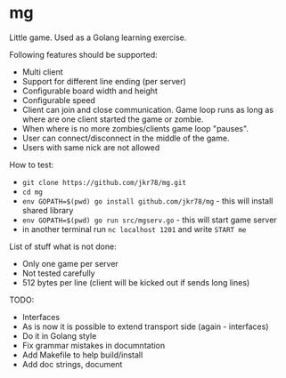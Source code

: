 # mg

Little game. Used as a Golang learning exercise.

Following features should be supported:
* Multi client
* Support for different line ending (per server)
* Configurable board width and height
* Configurable speed
* Client can join and close communication. Game loop runs
as long as where are one client started the game or zombie.
* When where is no more zombies/clients game loop "pauses".
* User can connect/disconnect in the middle of the game.
* Users with same nick are not allowed


How to test:
* `git clone https://github.com/jkr78/mg.git`
* `cd mg`
* `env GOPATH=$(pwd) go install github.com/jkr78/mg` - this will install shared library
* `env GOPATH=$(pwd) go run src/mgserv.go` - this will start game server
* in another terminal run `nc localhost 1201` and write `START me`


List of stuff what is not done:
* Only one game per server
* Not tested carefully
* 512 bytes per line (client will be kicked out if sends long lines)


TODO:
* Interfaces
* As is now it is possible to extend transport side (again - interfaces)
* Do it in Golang style
* Fix grammar mistakes in documntation
* Add Makefile to help build/install
* Add doc strings, document

